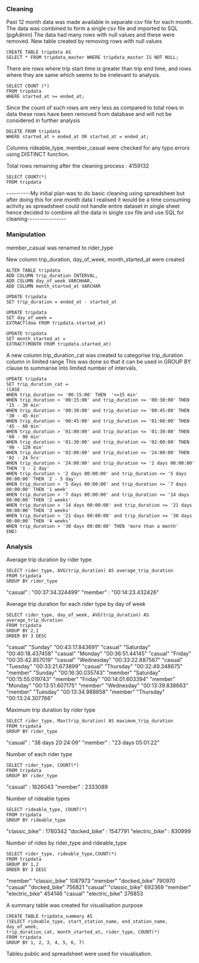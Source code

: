 ### Cleaning

Past 12 month data was made available in separate csv file 
for each month. The data was combined to form a single csv 
file and imported to SQL (pgAdmin)
The data had many rows with null values and these were removed.
New table created by removing rows with null values 
        
    CREATE TABLE tripdata AS 
    SELECT * FROM tripdata_master WHERE tripdata_master IS NOT NULL;

There are rows where trip start time is greater than trip end time, 
and rows where they are same which seems to be irrelevant to analysis.

    SELECT COUNT (*) 
    FROM tripdata
    WHERE started_at >= ended_at;

Since the count of such rows are very less as compared to total rows 
in data these rows have been removed from database and will not be 
considered in further analysis
    
    DELETE FROM tripdata 
    WHERE started_at > ended_at OR started_at = ended_at;
                    
Columns rideable_type, member_casual were checked for any typo errors 
using DISTINCT function.

Total rows remaining after the cleaning process : 4159132

    SELECT COUNT(*)
    FROM tripdata


----------My initial plan was to do basic cleaning using spreadsheet but after 
doing this for one month data I realised it would be a time consuming activity 
as spreadsheet could not handle entire dataset in single sheet hence decided to 
combine all the data in single csv file and use SQL for cleaning----------------


### Manipulation

member_casual was renamed to rider_type

New column trip_duration, day_of_week, month_started_at were created

    ALTER TABLE tripdata
    ADD COLUMN trip_duration INTERVAL, 
    ADD COLUMN day_of_week VARCHHAR,
    ADD COLUMN month_started_at VARCHAR

    UPDATE tripdata
    SET trip_duration = ended_at - started_at

    UPDATE tripdata
    SET day_of_week = 
    EXTRACT(dow FROM tripdata.started_at)
    
    UPDATE tripdata
    SET month_started_at = 
    EXTRACT(MONTH FROM tripdata.started_at)


A new column trip_duration_cat was created to categorise trip_duration column in limited range
This was done so that it can be used in GROUP BY clause to summarise into limited
number of intervals.


    UPDATE tripdata
    SET trip_duration_cat =
    (CASE
    WHEN trip_duration <= '00:15:00' THEN  '<=15 min'
    WHEN trip_duration > '00:15:00' and trip_duration <= '00:30:00' THEN '15 - 30 min'
    WHEN trip_duration > '00:30:00' and trip_duration <= '00:45:00' THEN '30 - 45 min'
    WHEN trip_duration > '00:45:00' and trip_duration <= '01:00:00' THEN '45 - 60 min'
    WHEN trip_duration > '01:00:00' and trip_duration <= '01:30:00' THEN '60 - 90 min'
    WHEN trip_duration > '01:30:00' and trip_duration <= '02:00:00' THEN '90 - 120 min'
    WHEN trip_duration > '02:00:00' and trip_duration <= '24:00:00' THEN '02 - 24 hrs'
    WHEN trip_duration > '24:00:00' and trip_duration <= '2 days 00:00:00' THEN '1 - 2 day'
    WHEN trip_duration > '2 days 00:00:00' and trip_duration <= '5 days 00:00:00' THEN '2 - 5 day'
    WHEN trip_duration > '5 days 00:00:00' and trip_duration <= '7 days 00:00:00' THEN '1 week'
    WHEN trip_duration > '7 days 00:00:00' and trip_duration <= '14 days 00:00:00' THEN '2 weeks'
    WHEN trip_duration > '14 days 00:00:00' and trip_duration <= '21 days 00:00:00' THEN '3 weeks'
    WHEN trip_duration > '21 days 00:00:00' and trip_duration <= '30 days 00:00:00' THEN '4 weeks'
    WHEN trip_duration > '30 days 00:00:00' THEN 'more than a month' 
    END)

### Analysis

Average trip duration by rider type

    SELECT rider_type, AVG(trip_duration) AS average_trip_duration 
    FROM tripdata
    GROUP BY rider_type
    
    
"casual" :	"00:37:34.324499"
"member" :  "00:14:23.432426"


Average trip duration for each rider type by day of week
  
    SELECT rider_type, day_of_week, AVG(trip_duration) AS average_trip_duration
    FROM tripdata
    GROUP BY 2,1
    ORDER BY 3 DESC
    
"casual"	"Sunday"	"00:43:17.843691"
"casual"	"Saturday"	"00:40:18.437458"
"casual"	"Monday"	"00:36:51.44145"
"casual"	"Friday"	"00:35:42.857019"
"casual"	"Wednesday"	"00:33:22.887567"
"casual"	"Tuesday"	"00:33:21.673899"
"casual"	"Thursday"	"00:32:49.348675"
"member"	"Sunday"	"00:16:30.035743"
"member"	"Saturday"	"00:15:55.019743"
"member"	"Friday"	"00:14:01.603394"
"member"	"Monday"	"00:13:51.607175"
"member"	"Wednesday"	"00:13:39.838663"
"member"	"Tuesday"	"00:13:34.988858"
"member"	"Thursday"	"00:13:24.307766"


Maximum trip duration by rider type

    SELECT rider_type, Max(trip_duration) AS maximum_trip_duration 
    FROM tripdata
    GROUP BY rider_type
    
"casual" :	"38 days 20:24:09"
"member" :	"23 days 05:01:22"


Number of each rider type

    SELECT rider_type, COUNT(*)
    FROM tripdata
    GROUP BY rider_type
    
    
"casual" :	1826043
"member" :	2333089


Number of rideable types

    SELECT rideable_type, COUNT(*)
    FROM tripdata
    GROUP BY rideable_type
    
  "classic_bike" :	1780342
  "docked_bike" :	1547791
  "electric_bike" :	830999
  

Number of rides by rider_type and rideable_type

    SELECT rider_type, rideable_type,COUNT(*)
    FROM tripdata
    GROUP BY 1,2
    ORDER BY 3 DESC
    
"member"	"classic_bike"	1087973
"member"	"docked_bike"	790970
"casual"	"docked_bike"	756821
"casual"	"classic_bike"	692369
"member"	"electric_bike"	454146
"casual"	"electric_bike"	376853
  

A summary table was created for visualisation purpose

    CREATE TABLE tripdata_summary AS
    (SELECT rideable_type, start_station_name, end_station_name, day_of_week,
    trip_duration_cat, month_started_at, rider_type, COUNT(*) 
    FROM tripdata
    GROUP BY 1, 2, 3, 4, 5, 6, 7)

Tableu public and spreadsheet were used for visualisation.

